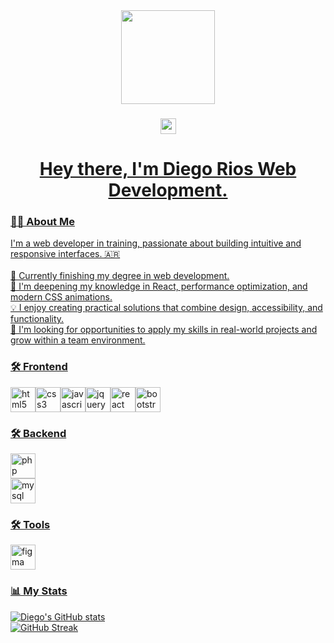 <div align="center">
  <img height="150" src="https://media.giphy.com/media/M9gbBd9nbDrOTu1Mqx/giphy.gif" />
</div>

###

<div align="center">
  <a href="https://www.linkedin.com/in/Diiegorios46"><img src="https://img.shields.io/static/v1?message=LinkedIn&logo=linkedin&label=&color=0077B5&logoColor=white&labelColor=&style=for-the-badge" height="25" /
  </a>
</div>

###

<h1 align="center">Hey there, I'm Diego Rios Web Development.</h1>

###

<h3 align="left">👨‍💻 About Me</h3>

<p align="left">
I'm a web developer in training, passionate about building intuitive and responsive interfaces. 🇦🇷<br><br>
🔭 Currently finishing my degree in web development.<br>
🌱 I'm deepening my knowledge in React, performance optimization, and modern CSS animations.<br>
💡 I enjoy creating practical solutions that combine design, accessibility, and functionality.<br>
🚀 I'm looking for opportunities to apply my skills in real-world projects and grow within a team environment.
</p>



###

<h3 align="left">🛠️ Frontend</h3>
  <div>
  <img src="https://cdn.jsdelivr.net/gh/devicons/devicon/icons/html5/html5-original.svg" height="40" alt="html5" /><img src="https://cdn.jsdelivr.net/gh/devicons/devicon/icons/css3/css3-original.svg" height="40" alt="css3" /><img src="https://cdn.jsdelivr.net/gh/devicons/devicon/icons/javascript/javascript-original.svg" height="40" alt="javascript" /><img src="https://cdn.jsdelivr.net/gh/devicons/devicon/icons/jquery/jquery-original.svg" height="40" alt="jquery" /><img src="https://cdn.jsdelivr.net/gh/devicons/devicon/icons/react/react-original.svg" height="40" alt="react" /><img src="https://cdn.jsdelivr.net/gh/devicons/devicon/icons/bootstrap/bootstrap-original.svg" height="40" alt="bootstrap" />
  </div>  
<h3 align="left">🛠️ Backend</h3><img src="https://cdn.jsdelivr.net/gh/devicons/devicon/icons/php/php-original.svg" height="40" alt="php" />
<div><img src="https://cdn.jsdelivr.net/gh/devicons/devicon/icons/mysql/mysql-original-wordmark.svg" height="40" alt="mysql logo" />
<h3 align="left">🛠️ Tools</h3><img src="https://cdn.jsdelivr.net/gh/devicons/devicon/icons/figma/figma-original.svg" height="40" alt="figma" />
<div align="left">
</div>
</div>

###

<h3 align="left">📊 My Stats</h3>

<p align="left">
  <img src="https://github-readme-stats.vercel.app/api?username=Diiegorios46&show_icons=true&theme=dark" alt="Diego's GitHub stats" />
  <br />
  <img src="https://github-readme-streak-stats.herokuapp.com?user=Diiegorios46&theme=dark" alt="GitHub Streak" />
</p>
